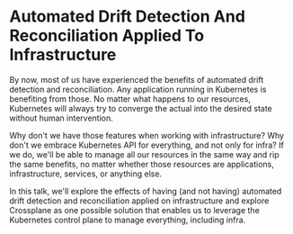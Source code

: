 # Automated Drift Detection And Reconciliation Applied To Infrastructure

By now, most of us have experienced the benefits of automated drift detection and reconciliation. Any application running in Kubernetes is benefiting from those. No matter what happens to our resources, Kubernetes will always try to converge the actual into the desired state without human intervention.

Why don't we have those features when working with infrastructure? Why don't we embrace Kubernetes API for everything, and not only for infra? If we do, we'll be able to manage all our resources in the same way and rip the same benefits, no matter whether those resources are applications, infrastructure, services, or anything else.

In this talk, we'll explore the effects of having (and not having) automated drift detection and reconciliation applied on infrastructure and explore Crossplane as one possible solution that enables us to leverage the Kubernetes control plane to manage everything, including infra.